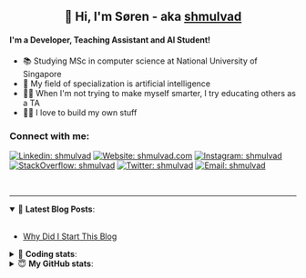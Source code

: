 <h2 align="center">
	👋 Hi, I'm Søren - aka <a href="https://shmulvad.com">shmulvad</a>
</h2>

#### I'm a Developer, Teaching Assistant and AI Student!
- 📚 Studying MSc in computer science at National University of Singapore
- 🧠 My field of specialization is artificial intelligence
- 👨‍🏫 When I'm not trying to make myself smarter, I try educating others as a TA
- 👨‍💻 I love to build my own stuff

### Connect with me:

[![Linkedin: shmulvad](https://img.shields.io/badge/shmulvad-blue?style=flat&logo=Linkedin&logoColor=white)][linkedin]
[![Website: shmulvad.com](https://img.shields.io/badge/shmulvad.com-47CCCC?&style=flat&logo=Google-Chrome&logoColor=white)][website]
[![Instagram: shmulvad](https://img.shields.io/badge/-@shmulvad-purple?style=flat&logo=Instagram&logoColor=white)][instagram]
[![StackOverflow: shmulvad](https://img.shields.io/badge/shmulvad-FE7A16?style=flat&logo=stack-overflow&logoColor=white)][stackOverflow]
[![Twitter: shmulvad](https://img.shields.io/badge/@shmulvad-1ca0f1?style=flat&logo=twitter&logoColor=white)][twitter]
[![Email: shmulvad](https://img.shields.io/badge/shmulvad-D14836?style=flat&logo=gmail&logoColor=white)][mail]

<br />

---

<details open>
 <summary>📕 <b>Latest Blog Posts</b>: </summary>

<br>

<!-- BLOG-POST-LIST:START -->
- [Why Did I Start This Blog](https://shmulvad.com/blog/why-did-start-this-blog)
<!-- BLOG-POST-LIST:END -->

</details>

<!-- --- -->

<details>
 <summary>🤖 <b>Coding stats</b>: </summary>

<br>

<!--START_SECTION:waka-->
**I'm a Night 🦉** 

```text
🌞 Morning    75 commits     ████░░░░░░░░░░░░░░░░░░░░░   19.38% 
🌆 Daytime    98 commits     ██████░░░░░░░░░░░░░░░░░░░   25.32% 
🌃 Evening    97 commits     ██████░░░░░░░░░░░░░░░░░░░   25.06% 
🌙 Night      117 commits    ███████░░░░░░░░░░░░░░░░░░   30.23%

```


📊 **This Week I Spent My Time On** 

```text
💬 Programming Languages: 
Other                    1 hr 38 mins        ████████████░░░░░░░░░░░░░   47.72% 
Python                   1 hr 18 mins        █████████░░░░░░░░░░░░░░░░   37.91% 
YAML                     14 mins             █░░░░░░░░░░░░░░░░░░░░░░░░   6.82% 
JavaScript               8 mins              █░░░░░░░░░░░░░░░░░░░░░░░░   4.19% 
Git Config               3 mins              ░░░░░░░░░░░░░░░░░░░░░░░░░   1.69%

🔥 Editors: 
Zsh                      1 hr 38 mins        ████████████░░░░░░░░░░░░░   47.6% 
VS Code                  1 hr 35 mins        ███████████░░░░░░░░░░░░░░   46.19% 
Sublime Text             12 mins             █░░░░░░░░░░░░░░░░░░░░░░░░   6.21%

🐱‍💻 Projects: 
alfred-roman-numerals    1 hr 18 mins        █████████░░░░░░░░░░░░░░░░   37.63% 
AdventOfCode             32 mins             ████░░░░░░░░░░░░░░░░░░░░░   15.7% 
activesg-autobooker      29 mins             ███░░░░░░░░░░░░░░░░░░░░░░   14.38% 
Terminal                 24 mins             ███░░░░░░░░░░░░░░░░░░░░░░   11.65% 
Unknown Project          21 mins             ██░░░░░░░░░░░░░░░░░░░░░░░   10.16%

```


<!--END_SECTION:waka-->

</details>

<!-- --- -->

<details>
 <summary>😇 <b>My GitHub stats</b>: </summary>

<br>

<img align="left" alt="shmulvad's Github Stats" src="https://github-readme-stats.vercel.app/api?username=shmulvad&show_icons=true&hide_border=true" />

</details>



[website]: https://shmulvad.com
[twitter]: https://twitter.com/shmulvad
[linkedin]: https://linkedin.com/in/shmulvad
[instagram]: https://instagram.com/shmulvad
[stackOverflow]: https://stackoverflow.com/users/9248793/shmulvad
[mail]: mailto:shmulvad@gmail.com
[github]: https://github.com/shmulvad
